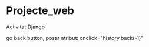 Projecte_web
============

Activitat Django 

go back button, posar atribut:
  onclick="history.back(-1)"
  
